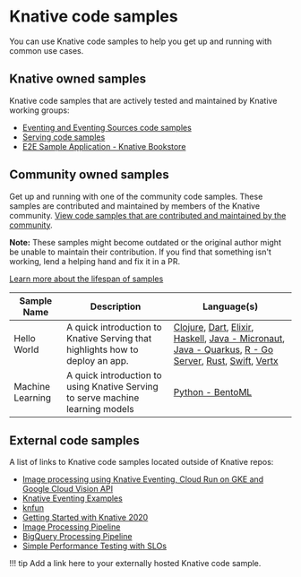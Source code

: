 # Knative code samples

You can use Knative code samples to help you get up and running with common use
cases.

## Knative owned samples

Knative code samples that are actively tested and maintained by Knative working groups:

- [Eventing and Eventing Sources code samples](eventing.md)
- [Serving code samples](serving.md)
- [E2E Sample Application - Knative Bookstore](https://github.com/knative/docs/tree/main/code-samples/eventing/bookstore-sample-app)

## Community owned samples

Get up and running with one of the community code samples. These samples are
contributed and maintained by members of the Knative community. [View code samples that are contributed and maintained by the community](https://github.com/knative/docs/tree/main/code-samples/community).

**Note:** These samples might become outdated or the original author might be unable to maintain their contribution. If you find that something isn't working, lend a helping hand and fix it in a PR.

[Learn more about the lifespan of samples](https://github.com/knative/docs/blob/main/contribute-to-docs/what-to-contribute/creating-code-samples.md#user-focused-content)

| Sample Name | Description | Language(s) |
| ----------- | ----------- | ----------- |
| Hello World | A quick introduction to Knative Serving that highlights how to deploy an app. | [Clojure](https://github.com/knative/docs/tree/main/code-samples/community/serving/helloworld-clojure), [Dart](https://github.com/knative/docs/tree/main/code-samples/community/serving/helloworld-dart), [Elixir](https://github.com/knative/docs/tree/main/code-samples/community/serving/helloworld-elixir), [Haskell](https://github.com/knative/docs/tree/main/code-samples/community/serving/helloworld-haskell), [Java - Micronaut](https://github.com/knative/docs/tree/main/code-samples/community/serving/helloworld-java-micronaut), [Java - Quarkus](https://github.com/knative/docs/tree/main/code-samples/community/serving/helloworld-java-quarkus), [R - Go Server](https://github.com/knative/docs/tree/main/code-samples/community/serving/helloworld-r), [Rust](https://github.com/knative/docs/tree/main/code-samples/community/serving/helloworld-rust), [Swift](https://github.com/knative/docs/tree/main/code-samples/community/serving/helloworld-swift), [Vertx](https://github.com/knative/docs/tree/main/code-samples/community/serving/helloworld-vertx) |
| Machine Learning | A quick introduction to using Knative Serving to serve machine learning models | [Python - BentoML](https://github.com/knative/docs/tree/main/code-samples/community/serving/machinelearning-python-bentoml)

## External code samples

A list of links to Knative code samples located outside of Knative repos:

<!--LINK TITLES must match the title of the sample page they link to to avoid confusion and provide a consistent UX). If descriptions are required here, this should be converted to a table as above-->

- [Image processing using Knative Eventing, Cloud Run on GKE and Google Cloud Vision API](https://github.com/akashrv/knative-samples/blob/master/docs/image-processing.md)
- [Knative Eventing Examples](https://github.com/lionelvillard/knative-examples)
- [knfun](https://github.com/maximilien/knfun)
- [Getting Started with Knative 2020](https://salaboy.com/2020/02/20/getting-started-with-knative-2020/)
- [Image Processing Pipeline](https://github.com/meteatamel/knative-tutorial/blob/master/docs/image-processing-pipeline.md)
- [BigQuery Processing Pipeline](https://github.com/meteatamel/knative-tutorial/blob/master/docs/bigquery-processing-pipeline.md)
- [Simple Performance Testing with SLOs](/blog/articles/performance-test-with-slos/)

!!! tip
    Add a link here to your externally hosted Knative code sample.
